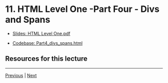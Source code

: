 # 11. HTML Level One -Part Four - Divs and Spans

-   [Slides: HTML Level One.pdf](https://python-ds.s3.us-west-1.amazonaws.com/Python-and-Django-Full-Stack-Web-Developer-Bootcamp/Resources/HTML+Level+One.pdf)

-   [Codebase: Part4_divs_spans.html](../../codebase/python-django/HTML_Level_One/Part4_divs_spans.html)


##  Resources for this lecture




---

[Previous](./10_HTML-Level-One-Part-Three-Lists.md) | [Next](./12_HTML-Level-One-Part-Five-Attributes.md)
